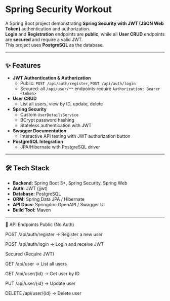 # Spring Security Workout

A Spring Boot project demonstrating **Spring Security with JWT (JSON Web Token)** authentication and authorization.  
**Login** and **Registration** endpoints are **public**, while all **User CRUD** endpoints are **secured** and require a valid JWT.  
This project uses **PostgreSQL** as the database.

---

## ✨ Features

- **JWT Authentication & Authorization**
  - Public: `POST /api/auth/register`, `POST /api/auth/login`
  - Secured: all `/api/user/**` endpoints require `Authorization: Bearer <token>`
- **User CRUD**
  - List all users, view by ID, update, delete
- **Spring Security**
  - Custom `UserDetailsService`
  - BCrypt password hashing
  - Stateless authentication with JWT
- **Swagger Documentation**
  - Interactive API testing with JWT authorization button
- **PostgreSQL Integration**
  - JPA/Hibernate with PostgreSQL driver

---

## 🛠 Tech Stack

- **Backend:** Spring Boot 3+, Spring Security, Spring Web
- **Auth:** JWT (jjwt)
- **Database:** PostgreSQL
- **ORM:** Spring Data JPA / Hibernate
- **API Docs:** Springdoc OpenAPI / Swagger UI
- **Build Tool:** Maven

---


🔑 API Endpoints
Public (No Auth)

POST /api/auth/register → Register a new user

POST /api/auth/login → Login and receive JWT

Secured (Require JWT)

GET /api/user → List all users

GET /api/user/{id} → Get user by ID

PUT /api/user/{id} → Update user

DELETE /api/user/{id} → Delete user

